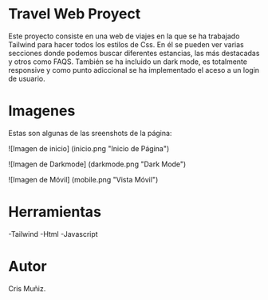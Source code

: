 # Travel Web Proyect
Este proyecto consiste en una web de viajes en la que se ha trabajado Tailwind para hacer todos los estilos de Css.
En él se pueden ver varias secciones donde podemos buscar diferentes estancias, las más destacadas y otros como FAQS.
También se ha incluido un dark mode, es totalmente responsive y como punto adiccional se ha implementado el aceso a un login de usuario.

# Imagenes
Estas son algunas de las sreenshots de la página:

![Imagen de inicio] (inicio.png "Inicio de Página")

![Imagen de Darkmode] (darkmode.png "Dark Mode")

![Imagen de Móvil] (mobile.png "Vista Móvil")

# Herramientas
-Tailwind
-Html
-Javascript

# Autor
Cris Muñiz.

